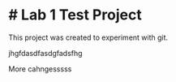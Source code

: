 # \# Lab 1 Test Project

This project was created to experiment with git.

jhgfdasdfasdgfadsfhg

More cahngesssss
